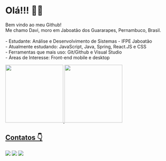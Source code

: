 
<div>
  <h1>Olá!!! 🙋‍♂️ </h1>
  <P>Bem vindo ao meu Github! <br> Me chamo Davi, moro em Jaboatão dos Guararapes, Pernambuco, Brasil. <br><br>
    - Estudante: Análise e Desenvolvimento de Sistemas - IFPE Jaboatão <br>
    - Atualmente estudando: JavaScript, Java, Spring, React.JS e CSS <br>
    - Ferramentas que mais uso: Git/Github e Visual Studio <br>
    - Áreas de Interesse: Front-end mobile e desktop <br>
</div>

<div>
  <a href="https://github.com/Davi-Lv/">
  <img height="180em" src="https://github-readme-stats.vercel.app/api/top-langs/?username=Davi-LV&layout=compact&langs_count=7&theme=dark"/>
  <img height="180em" src="https://github-readme-stats.vercel.app/api?username=Davi-LV&show_icons=true&theme=dark&include_all_commits=true&count_private=true"/>
</div>
  
<div> 
  <h2>Contatos 👇 </h2>
  <a href="https://www.linkedin.com/in/davi-mordonho-277948236"><img id="linkedIn" align="center" max-width=100%  src="https://img.shields.io/badge/LinkedIn-0077B5?style=for-the-badge&logo=linkedin&logoColor=white"></a>
  <a href="mailto:josedavimordonhoguimaraes@gmail.com"><img id="gmail" align="center" max-width=100%  src="https://img.shields.io/badge/Gmail-D14836?style=for-the-badge&logo=gmail&logoColor=white"></a>
    <a href="https://www.instagram.com/davii_lv/"><img id="instagram" align="center" max-width=100%  src="https://img.shields.io/badge/Instagram-E4405F?style=for-the-badge&logo=instagram&logoColor=white"></a>
</div>

<!--
**Davi-Lv/Davi-lv** is a ✨ _special_ ✨ repository because its `README.md` (this file) appears on your GitHub profile.

Here are some ideas to get you started:

- 🔭 I’m currently working on ...
- 🌱 I’m currently learning ...
- 👯 I’m looking to collaborate on ...
- 🤔 I’m looking for help with ...
- 💬 Ask me about ...
- 📫 How to reach me: ...
- 😄 Pronouns: ...
- ⚡ Fun fact: ...
-->
